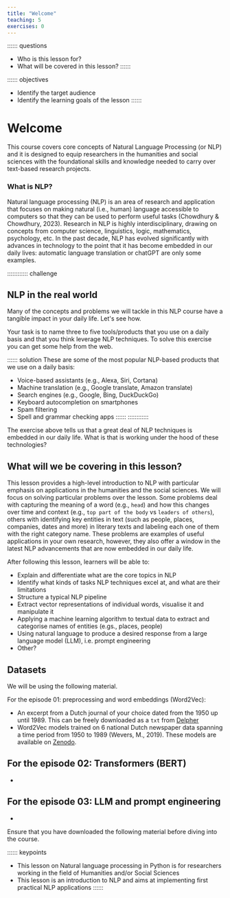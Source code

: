 ```yaml
---
title: "Welcome"
teaching: 5
exercises: 0
---
```


:::::: questions
- Who is this lesson for?
- What will be covered in this lesson?
::::::

:::::: objectives
- Identify the target audience
- Identify the learning goals of the lesson
::::::

# Welcome
This course covers core concepts of Natural Language Processing (or NLP) and it is designed to equip researchers in the humanities and social sciences with the foundational skills and knowledge needed to carry over text-based research projects. 

### What is NLP?
Natural language processing (NLP) is an area of research and application that focuses on making natural (i.e., human) language accessible to computers so that they can be used to perform useful tasks (Chowdhury & Chowdhury, 2023). Research in NLP is highly interdisciplinary, drawing on concepts from computer science, linguistics, logic, mathematics, psychology, etc. In the past decade, NLP has evolved significantly with advances in technology to the point that it has become embedded in our daily lives: automatic language translation or chatGPT are only some examples. 

:::::::::::: challenge 
## NLP in the real world
Many of the concepts and problems we will tackle in this NLP course have a tangible impact in your daily life. Let's see how.

Your task is to name three to five tools/products that you use on a daily basis and that you think leverage NLP techniques. To solve this exercise you can get some help from the web.

:::::: solution
These are some of the most popular NLP-based products that we use on a daily basis:

- Voice-based assistants (e.g., Alexa, Siri, Cortana)
- Machine translation (e.g., Google translate, Amazon translate)
- Search engines (e.g., Google, Bing, DuckDuckGo)
- Keyboard autocompletion on smartphones
- Spam filtering
- Spell and grammar checking apps
::::::
::::::::::::

The exercise above tells us that a great deal of NLP techniques is embedded in our daily life. What is that is working under the hood of these technologies?

## What will we be covering in this lesson?

This lesson provides a high-level introduction to NLP with particular emphasis on applications in the humanities and the social sciences. We will focus on solving particular problems over the lesson. Some problems deal with capturing the meaning of a word (e.g., `head`) and how this changes over time and context (e.g., `top part of the body` vs `leaders of others`), others with identifying key entities in text (such as people, places, companies, dates and more) in literary texts and labeling each one of them with the right category name. These problems are examples of useful applications in your own research, however, they also offer a window in the latest NLP advancements that are now embedded in our daily life.

After following this lesson, learners will be able to:

- Explain and differentiate what are the core topics in NLP
- Identify what kinds of tasks NLP techniques excel at, and what are their limitations
- Structure a typical NLP pipeline
- Extract vector representations of individual words, visualise it and manipulate it
- Applying a machine learning algorithm to textual data to extract and categorise names of entities (e.gs., places, people)
- Using natural language to produce a desired response from a large language model (LLM), i.e. prompt engineering
- Other?

## Datasets
We will be using the following material.

For the episode 01: preprocessing and word embeddings (Word2Vec):

- An excerpt from a Dutch journal of your choice dated from the 1950 up until 1989. This can be freely downloaded as a `txt` from [Delpher](https://www.delpher.nl/nl/kranten)
- Word2Vec models trained on 6 national Dutch newspaper data spanning a time period from 1950 to 1989 (Wevers, M., 2019). These models are available on [Zenodo](https://zenodo.org/records/3237380).

For the episode 02: Transformers (BERT)
-
-

For the episode 03: LLM and prompt engineering
- 
-

Ensure that you have downloaded the following material before diving into the course. 

:::::: keypoints 
- This lesson on Natural language processing in Python is for researchers working in the field of Humanities and/or Social Sciences
- This lesson is an introduction to NLP and aims at implementing first practical NLP applications 
::::::

